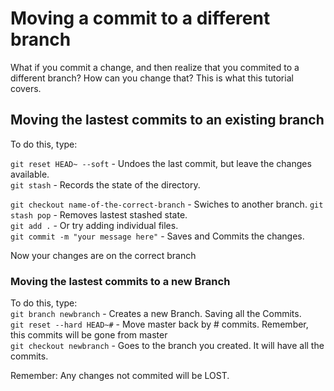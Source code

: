 # Moving a commit to a different branch
What if you commit a change, and then realize that you commited to a different branch?
How can you change that? This is what this tutorial covers.

## Moving the lastest commits to an existing branch
To do this, type:

```git reset HEAD~ --soft``` - Undoes the last commit, but leave the changes available.  
```git stash``` - Records the state of the directory.  

```git checkout name-of-the-correct-branch``` - Swiches to another branch.
```git stash pop``` - Removes lastest stashed state.  
```git add .``` - Or try adding individual files.  
```git commit -m "your message here"``` - Saves and Commits the changes.  

Now your changes are on the correct branch


### Moving the lastest commits to a new Branch
To do this, type:  
```git branch newbranch``` -  Creates a new Branch. Saving all the Commits.  
```git reset --hard HEAD~#``` - Move master back by # commits. Remember, this commits will be gone from master  
```git checkout newbranch``` - Goes to the branch you created. It will have all the commits.  

Remember: Any changes not commited will be LOST.
